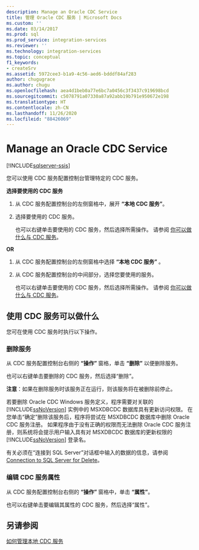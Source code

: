 ```yaml
---
description: Manage an Oracle CDC Service
title: 管理 Oracle CDC 服务 | Microsoft Docs
ms.custom: ''
ms.date: 03/14/2017
ms.prod: sql
ms.prod_service: integration-services
ms.reviewer: ''
ms.technology: integration-services
ms.topic: conceptual
f1_keywords:
- createSrv
ms.assetid: 5972cee3-b1a9-4c56-aed6-bdddf84af283
author: chugugrace
ms.author: chugu
ms.openlocfilehash: aea4d1beb0a77e6bc7a0456c3f3437c919698bcd
ms.sourcegitcommit: c5078791a07330a87a92abb19b791e950672e198
ms.translationtype: HT
ms.contentlocale: zh-CN
ms.lasthandoff: 11/26/2020
ms.locfileid: "88426069"
---
```

# <a name="manage-an-oracle-cdc-service"></a>Manage an Oracle CDC Service

[!INCLUDE[sqlserver-ssis](../../includes/applies-to-version/sqlserver-ssis.md)]


  您可以使用 CDC 服务配置控制台管理特定的 CDC 服务。  
  
 **选择要使用的 CDC 服务**  
  
1.  从 CDC 服务配置控制台的左侧窗格中，展开 **“本地 CDC 服务”**。  
  
2.  选择要使用的 CDC 服务。  
  
     也可以右键单击要使用的 CDC 服务，然后选择所需操作。 请参阅 [你可以做什么与 CDC 服务](../../integration-services/change-data-capture/manage-an-oracle-cdc-service.md#BKMK_WhatcandowithCDCService)。  
  
 **OR**  
  
1.  从 CDC 服务配置控制台的左侧窗格中选择 **“本地 CDC 服务”** 。  
  
2.  从 CDC 服务配置控制台的中间部分，选择您要使用的服务。  
  
     也可以右键单击要使用的 CDC 服务，然后选择所需操作。 请参阅 [你可以做什么与 CDC 服务](../../integration-services/change-data-capture/manage-an-oracle-cdc-service.md#BKMK_WhatcandowithCDCService)。  
  
##  <a name="what-can-you-do-with-a-cdc-service"></a><a name="BKMK_WhatcandowithCDCService"></a> 使用 CDC 服务可以做什么  
 您可在使用 CDC 服务时执行以下操作。  
  
### <a name="delete-the-service"></a>删除服务  
 从 CDC 服务配置控制台右侧的 **“操作”** 窗格，单击 **“删除”** 以便删除服务。  
  
 也可以右键单击要删除的 CDC 服务，然后选择“删除”。  
  
 **注意**：如果在删除服务时该服务正在运行，则该服务将在被删除前停止。  
  
 若要删除 Oracle CDC Windows 服务定义，程序需要对关联的 [!INCLUDE[ssNoVersion](../../includes/ssnoversion-md.md)] 实例中的 MSXDBCDC 数据库具有更新访问权限。 在您单击“确定”删除该服务后，程序将尝试在 MSXDBCDC 数据库中删除 Oracle CDC 服务注册。 如果程序由于没有正确的权限而无法删除 Oracle CDC 服务注册，则系统将会提示用户输入具有对 MSXDBCDC 数据库的更新权限的 [!INCLUDE[ssNoVersion](../../includes/ssnoversion-md.md)] 登录名。  
  
 有关必须在“连接到 SQL Server”对话框中输入的数据的信息，请参阅 [Connection to SQL Server for Delete](../../integration-services/change-data-capture/connection-to-sql-server-for-delete.md)。  
  
### <a name="edit-the-cdc-service-properties"></a>编辑 CDC 服务属性  
 从 CDC 服务配置控制台右侧的 **“操作”** 窗格中，单击 **“属性”**。  
  
 也可以右键单击要编辑其属性的 CDC 服务，然后选择“属性”。  
  
## <a name="see-also"></a>另请参阅  
 [如何管理本地 CDC 服务](../../integration-services/change-data-capture/how-to-manage-a-local-cdc-service.md)  
  
  
